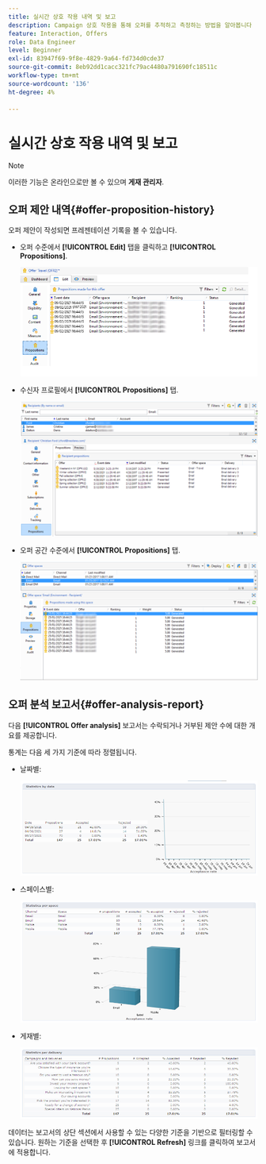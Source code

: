 ```yaml
---
title: 실시간 상호 작용 내역 및 보고
description: Campaign 상호 작용을 통해 오퍼를 추적하고 측정하는 방법을 알아봅니다
feature: Interaction, Offers
role: Data Engineer
level: Beginner
exl-id: 83947f69-9f8e-4829-9a64-fd734d0cde37
source-git-commit: 8eb92dd1cacc321fc79ac4480a791690fc18511c
workflow-type: tm+mt
source-wordcount: '136'
ht-degree: 4%

---
```


# 실시간 상호 작용 내역 및 보고

>[!NOTE]
>
>이러한 기능은 온라인으로만 볼 수 있으며 **게재 관리자**.

## 오퍼 제안 내역{#offer-proposition-history}

오퍼 제안이 작성되면 프레젠테이션 기록을 볼 수 있습니다.

* 오퍼 수준에서 **[!UICONTROL Edit]** 탭을 클릭하고 **[!UICONTROL Propositions]**.

   ![](assets/offer_followup_006.png)

* 수신자 프로필에서 **[!UICONTROL Propositions]** 탭.

   ![](assets/offer_followup_002.png)

* 오퍼 공간 수준에서 **[!UICONTROL Propositions]** 탭.

   ![](assets/offer_space_prop_001_b.png)

## 오퍼 분석 보고서{#offer-analysis-report}

다음 **[!UICONTROL Offer analysis]** 보고서는 수락되거나 거부된 제안 수에 대한 개요를 제공합니다.

통계는 다음 세 가지 기준에 따라 정렬됩니다.

* 날짜별:

   ![](assets/offer_report_perdate.png)

* 스페이스별:

   ![](assets/offer_report_perspaces.png)

* 게재별:

   ![](assets/offer_report_perdeliveries.png)

데이터는 보고서의 상단 섹션에서 사용할 수 있는 다양한 기준을 기반으로 필터링할 수 있습니다. 원하는 기준을 선택한 후 **[!UICONTROL Refresh]** 링크를 클릭하여 보고서에 적용합니다.
